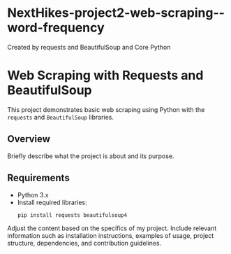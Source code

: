 # NextHikes-project2-web-scraping--word-frequency
Created by requests and BeautifulSoup and Core Python

# Web Scraping with Requests and BeautifulSoup
This project demonstrates basic web scraping using Python with the `requests` and `BeautifulSoup` libraries.

## Overview

Briefly describe what the project is about and its purpose.

## Requirements

- Python 3.x
- Install required libraries:
  ```bash
  pip install requests beautifulsoup4
  
Adjust the content based on the specifics of my project. Include relevant information such as installation instructions, examples of usage, project structure, dependencies, and contribution guidelines.



